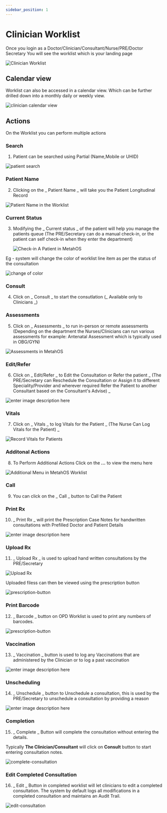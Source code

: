 ```yaml
---
sidebar_position: 1
---
```


# Clinician Worklist

Once you login as a Doctor/Clinician/Consultant/Nurse/PRE/Doctor Secretary
You will see the worklist which is your landing page

![Clinician Worklist](https://res.cloudinary.com/teleopdassets/image/upload/v1642125007/Guide/Clinician_Worklist_in_MetahOS_odpl0a.png)

## Calendar view

Worklist can also be accessed in a calendar view. Which can be further drilled down into a monthly daily or weekly view.

![clinician calendar view](https://res.cloudinary.com/teleopdassets/image/upload/v1642171371/Screenshot_2022-01-14_at_8.11.48_PM_bujsow.jpg)

## Actions

On the Worklist you can perform multiple actions

### Search

1. Patient can be searched using Partial (Name,Mobile or UHID)

![patient search](https://res.cloudinary.com/teleopdassets/image/upload/v1642171977/Guide/Screenshot_2022-01-14_at_8.19.27_PM_mgyr5o.jpg)

### Patient Name

2.  Clicking on the _ Patient Name _ will take you the Patient Longitudinal Record

![Patient Name in the Worklist](https://res.cloudinary.com/teleopdassets/image/upload/v1642125642/Guide/Patient_Name_in_the_Worklist_dzsfsc.png)

### Current Status

3.  Modifying the _ Current status _ of the patient will help you manage the patients queue (The PRE/Secretary can do a manual check-in, or the patient can self check-in when they enter the department)

    ![Check-in A Patient in MetahOS](https://res.cloudinary.com/teleopdassets/image/upload/v1642128363/Guide/Check-in_A_Patient_in_MetahOS_z3shyy.png)

Eg - system will change the color of worklist line item as per the status of the consultation

![change of color](https://res.cloudinary.com/teleopdassets/image/upload/v1642169870/Screenshot_2022-01-14_at_7.42.47_PM_hwjjc2.jpg)

### Consult

4.  Click on _ Consult _ to start the consutlation (_ Available only to Clinicians _)

### Assessments

5.  Click on _ Assessments _ to run in-person or remote assessments (Depending on the department the Nurses/Clinicians can run various assessments for example: Antenatal Assessment which is typically used in OBG/GYN)

![Assessments in MetahOS](https://res.cloudinary.com/teleopdassets/image/upload/v1642128513/Guide/Assessments_in_MetahOS_ybh9c4.png)

### Edit/Refer

6.  Click on _ Edit/Refer _ to Edit the Consultation or Refer the patient _ (The PRE/Secretary can Reschedule the Consultation or Assign it to different Speciality/Provider and wherever required Refer the Patient to another Consultant based on the Consultant's Advise) _

![enter image description here](https://res.cloudinary.com/teleopdassets/image/upload/v1642128363/Guide/Edit_or_Refer_Patient_in_MetahOS_bcumjq.png)

### Vitals

7.  Click on _ Vitals _ to log Vitals for the Patient _ (The Nurse Can Log Vitals for the Patient) _

![Record Vitals for Patients](https://res.cloudinary.com/teleopdassets/image/upload/v1642128684/Guide/Record_Vitals_in_MetahOS_kpohtt.png)

### Additonal Actions

8.  To Perform Additional Actions Click on the _**...**_ to view the menu here

![Additional Menu in MetahOS Worklist](https://res.cloudinary.com/teleopdassets/image/upload/v1642126972/Guide/Additional_Menu_in_MetahOS_Worklist_c3mrng.png)

### Call

9.  You can click on the _ Call _ button to Call the Patient

### Print Rx

10. _ Print Rx _ will print the Prescription Case Notes for handwritten consultations with Prefilled Doctor and Patient Details

![enter image description here](https://res.cloudinary.com/teleopdassets/image/upload/v1642128896/Guide/Print_Rx_in_MetahOS_spqpul.png)

### Upload Rx

11. _ Upload Rx _ is used to upload hand written consultations by the PRE/Secretary

![Upload Rx](https://res.cloudinary.com/teleopdassets/image/upload/v1642129062/Guide/Upload_Rx_in_MetahOS_j0os3n.png)

Uploaded filess can then be viewed using the prescription button

![prescription-button](https://res.cloudinary.com/teleopdassets/image/upload/v1642176008/Screenshot_2022-01-14_at_9.28.13_PM_dzil5n.jpg)

### Print Barcode

12. _ Barcode _ button on OPD Worklist is used to print any numbers of barcodes.

![prescription-button](https://res.cloudinary.com/teleopdassets/image/upload/v1642179717/Guide/Print-Barcode_zzwuq3.png)

### Vaccination

13. _ Vaccination _ button is used to log any Vaccinations that are administered by the Clinician or to log a past vaccination

![enter image description here](https://res.cloudinary.com/teleopdassets/image/upload/v1642129062/Guide/Vaccination_Log_in_MetahOS_agvuxd.png)

### Unscheduling

14. _ Unschedule _ button to Unschedule a consultation, this is used by the PRE/Secretary to unschedule a consultation by providing a reason

![enter image description here](https://res.cloudinary.com/teleopdassets/image/upload/v1642129061/Guide/Unschedule_a_Consultation_wfe93a.png)

### Completion

15. _ Complete _ Button will complete the consultation without entering the details.

Typically **The Clinician/Consultant** will click on **Consult** button to start entering consultation notes.

![complete-consultation](https://res.cloudinary.com/teleopdassets/image/upload/v1642178196/Guide/Screenshot_2022-01-14_at_10.05.53_PM_rez8su.jpg)

### Edit Completed Consultation

16. _ Edit _ Button in completed worklist will let clinicians to edit a completed consultation.
    The system by default logs all modifications in a completed consultation and maintains an Audit Trail.

![edit-consultation](https://res.cloudinary.com/teleopdassets/image/upload/v1642173463/Screenshot_2022-01-14_at_8.47.05_PM_vuwym5.jpg)
